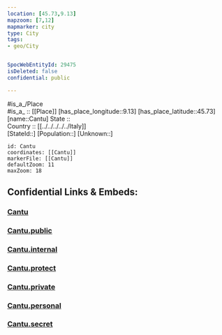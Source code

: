 ```yaml
---
location: [45.73,9.13] 
mapzoom: [7,12] 
mapmarker: city 
type: City
tags:
- geo/City


SpocWebEntityId: 29475
isDeleted: false
confidential: public

---
```

#is_a_/Place  
#is_a_ :: [[Place]] 
[has_place_longitude::9.13] 
[has_place_latitude::45.73] 
[name::Cantu] 
State ::  
Country :: [[../../../../../Italy]]  
[StateId::] 
[Population::] 
[Unknown::] 


```leaflet
id: Cantu
coordinates: [[Cantu]] 
markerFile: [[Cantu]] 
defaultZoom: 11 
maxZoom: 18
```


## Confidential Links & Embeds: 

### [Cantu](/_Standards/Earth/Continent/Europe/Europe~South/Italy/regions~Italy/Lombardy/Como/City/Cantu.md) 

### [Cantu.public](/_public/Earth/Continent/Europe/Europe~South/Italy/regions~Italy/Lombardy/Como/City/Cantu.public.md) 

### [Cantu.internal](/_internal/Earth/Continent/Europe/Europe~South/Italy/regions~Italy/Lombardy/Como/City/Cantu.internal.md) 

### [Cantu.protect](/_protect/Earth/Continent/Europe/Europe~South/Italy/regions~Italy/Lombardy/Como/City/Cantu.protect.md) 

### [Cantu.private](/_private/Earth/Continent/Europe/Europe~South/Italy/regions~Italy/Lombardy/Como/City/Cantu.private.md) 

### [Cantu.personal](/_personal/Earth/Continent/Europe/Europe~South/Italy/regions~Italy/Lombardy/Como/City/Cantu.personal.md) 

### [Cantu.secret](/_secret/Earth/Continent/Europe/Europe~South/Italy/regions~Italy/Lombardy/Como/City/Cantu.secret.md)

